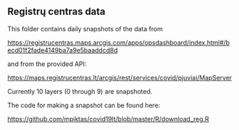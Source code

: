 Registrų centras data
--------

This folder contains daily snapshots of the data from

https://registrucentras.maps.arcgis.com/apps/opsdashboard/index.html#/becd01f2fade4149ba7a9e5baaddcd8d

and from the provided API:

https://maps.registrucentras.lt/arcgis/rest/services/covid/pjuviai/MapServer

Currently 10 layers (0 through 9) are snapshoted. 

The code for making a snapshot can be found here:

https://github.com/mpiktas/covid19lt/blob/master/R/download_reg.R
